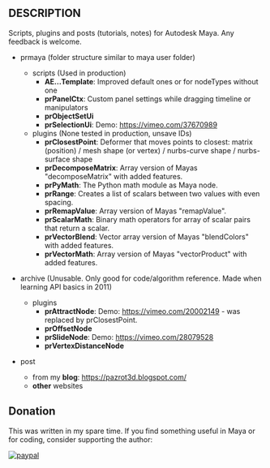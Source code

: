 ## DESCRIPTION
Scripts, plugins and posts (tutorials, notes) for Autodesk Maya. Any feedback is welcome.
* prmaya (folder structure similar to maya user folder) 
  * scripts (Used in production)
    * __AE...Template__: Improved default ones or for nodeTypes without one
    * __prPanelCtx__: Custom panel settings while dragging timeline or manipulators 
    * __prObjectSetUi__
    * __prSelectionUi__: Demo: https://vimeo.com/37670989
  * plugins (None tested in production, unsave IDs)
    * __prClosestPoint__: Deformer that moves points to closest: matrix (position) / mesh shape (or vertex) / nurbs-curve shape / nurbs-surface shape
    * __prDecomposeMatrix__: Array version of Mayas "decomposeMatrix" with added features.
    * __prPyMath__: The Python math module as Maya node.
    * __prRange__: Creates a list of scalars between two values with even spacing.
    * __prRemapValue__: Array version of Mayas "remapValue".
    * __prScalarMath__: Binary math operators for array of scalar pairs that return a scalar.
    * __prVectorBlend__: Vector array version of Mayas "blendColors" with added features.
    * __prVectorMath__: Array version of Mayas "vectorProduct" with added features.

* archive (Unusable. Only good for code/algorithm reference. Made when learning API basics in 2011)
  * plugins
    * __prAttractNode__: Demo: https://vimeo.com/20002149 - was replaced by prClosestPoint.
    * __prOffsetNode__
    * __prSlideNode__: Demo: https://vimeo.com/28079528
    * __prVertexDistanceNode__
* post
   * from my __blog__: https://pazrot3d.blogspot.com/
   * __other__ websites


## Donation
This was written in my spare time. If you find something useful in Maya or for coding, consider supporting the author:

[![paypal](https://www.paypalobjects.com/en_US/i/btn/btn_donateCC_LG.gif)](https://www.paypal.com/cgi-bin/webscr?cmd=_s-xclick&hosted_button_id=7X4EJ8Z7NUSQW)
